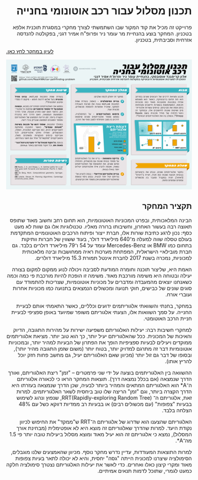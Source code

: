 <h1 dir="rtl">תכנון מסלול עבור רכב אוטונומי בחנייה</h1>

<p dir="rtl">
  פרוייקט זה מכיל את קוד המקור שבו השתמשתי לצורך מחקרי במסגרת תוכנית אלפא בטכניון.
  המחקר בוצע בהנחיית מר עומר ניר ופרופ"ח אמיר דגני, בפקולטה להנדסה אזרחית וסביבתית, בטכניון.

  <a dir="rtl" href="https://raw.githubusercontent.com/RealA10N/car-pathfinding-problem/master/%D7%A2%D7%91%D7%95%D7%93%D7%AA%20%D7%92%D7%9E%D7%A8%20%D7%91%D7%9E%D7%A7%D7%A6%D7%95%D7%A2%20%D7%9E%D7%93%D7%A2%D7%99%20%D7%94%D7%9E%D7%97%D7%A9%D7%91%20-%20%D7%AA%D7%9B%D7%A0%D7%95%D7%9F%20%D7%9E%D7%A1%D7%9C%D7%95%D7%9C%20%D7%A2%D7%91%D7%95%D7%A8%20%D7%A8%D7%9B%D7%91%20%D7%90%D7%95%D7%98%D7%95%D7%A0%D7%95%D7%9E%D7%99%20%D7%91%D7%97%D7%A0%D7%99%D7%99%D7%94%20-%20%D7%90%D7%9C%D7%95%D7%9F%20%D7%A7%D7%A8%D7%99%D7%9E%D7%92%D7%A0%D7%93%20%D7%90%D7%95%D7%A1%D7%95%D7%91%D7%A1%D7%A7%D7%99%20(%D7%93%D7%99%D7%92%D7%99%D7%98%D7%9C%D7%99).pdf">לעיון במחקר לחץ כאן.</a>
</p>

![Poster](Poster.png)

<h2 dir="rtl">תקציר המחקר</h2>

<p dir="rtl">
הבינה המלאכותית, ובפרט המכוניות האוטונומיות, הוא תחום רחב וחשוב מאוד שתופס תאוצה רבה בעשור האחרון, וחשיבותו ברורה מאליו. טכנולוגיות אלו גם שוות לא מעט כסף: נכון לרגע כתיבת שורות אלו, חברת ייצור ופיתוח הרכבים האוטונומיים המתקדמת בעולם טסלה שווה למעלה מ־640 מיליארד דולר, בעוד ששווין של חברות וותיקות בתחום כמו BMW או Mercedes-Benz עומד על 54 ו־79 מיליארד דולרים בלבד. גם חברת מובילאיי הישראלית, המפתחת מערכות ראיה ממחושבות ובינה מלאכותית למכוניות, נמכרה בשנת 2017 לחברת אינטל תמורת 15.3 מיליארד דולרים.
</p><p dir="rtl">
האמת היא, שליצור תוכנה וחומרה המודעת לסביבה ויכולה לנוע ממקום למקום בצורה יעילה ובטוחה היא משימה מורכבת מאוד. משימה זו הופכת להיות מורכבת פי כמה וכמה כשאנחנו יוצאים מהמעבדה ומדברים על מכוניות אוטונומיות, שצריכות להתמודד עם סוגים שונים של כבישים, חוקי תנועה ומכשולים הנמצאים בתנועה כמו מכוניות אחרות ועוברי אורח.
</p><p dir="rtl">
במחקר, בחנתי והשוואתי אלגוריתמים ידועים וכלליים, כאשר התאמתי אותם לבעיית החנייה. על סמך השוואות אלו, הצעתי אלגוריתם משופר שמיועד באופן ספציפי לבעיית חניית הרכב האוטומטי.
</p><p dir="rtl">
למחקרי חשיבות רבה: יעילות האלגוריתם משפיעה ישירות על מהירות התגובה, הדיוק והאיכות של המכונית. ככל שהאלגוריתם יעיל יותר, כך הוא טוב יותר. מציאת אלגוריתמים ממוקדים ויעילים לבעיות ספציפיות הופך את הפתרון של הבעיות למהיר יותר, ובמכוניות אוטונומיות דבר זה מתרגם למדויק יותר, בטוח יותר (משום שזמן התגובה מהיר יותר), ובסופו של דבר גם זול יותר (מכיוון שאם האלגוריתם יעיל, גם מחשב פחות חזק יוכל להריץ אותו).
</p><p dir="rtl">
ההשוואה בין האלגוריתמים בוצעה על ידי שני פרמטרים – "זמן" ריצת האלגוריתם, ואורך הדרך שנמצאה (אם בכלל נמצאה דרך). תוצאות המחקר הראו כי לכאורה אלגוריתם ה־A* הוא האלגוריתם המתאים והמהיר ביותר לבעיה, שכן הדרך שנמצאה בעזרתו היא הדרך הקצרה ביותר, וגם "זמן" הריצה שלו טוב ביחסית לשאר האלגוריתמים. למרות זאת, אלגוריתם ה־ RRT(Rapidly-exploring Random Tree), שנפוץ ונהוג לשימוש בבעיות "צפופות" (עם מכשולים רבים) או בבעיות רב ממדיות דווקא כשל עם 48% הצלחה בלבד.
</p><p dir="rtl">
האלגוריתם שהצענו הוא שדרוג של אלגוריתם ה־RRT ש"ממקד" את החיפוש לכיוון נקודת היעד. למרות שהדרך שאלגוריתם זה מוצא היא לא אופטימלית (מבחינת אורך המסלול), נמצא כי אלגוריתם זה הוא יעיל מאוד ומוצא מסלול ביעילות טובה יותר פי 1.5 מה־A*.
</p><p dir="rtl">
למרות התוצאות המעודדות, עדיין נדרש מחקר נוסף. מכיוון שהאמצעים שלנו מוגבלים, הסימולציה שיצרנו למכונית הייתה "גסה" יחסית, והיא לא יכולה לתאר בעיות צפופות מאוד ומקרי קיצון כאלו ואחרים. כדי לאשר את יעילות האלגוריתם נצטרך סימולציה חלקה כמעט לגמרי, שתוכל לדמות תנאים אמיתיים.
</p>
